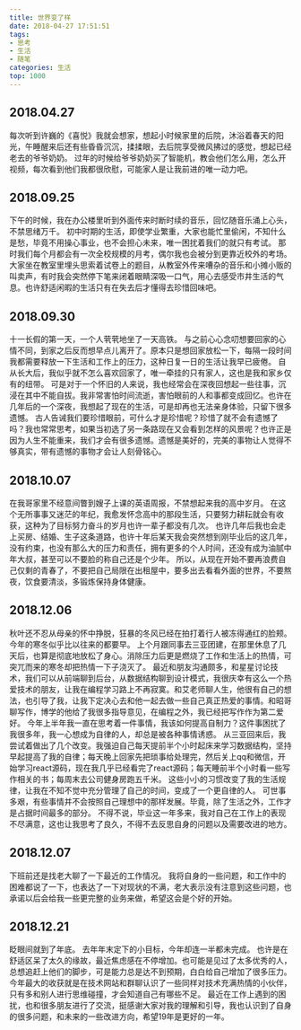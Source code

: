 ```yaml
---
title: 世界变了样
date: 2018-04-27 17:51:51
tags:
- 思考
- 生活
- 随笔
categories: 生活
top: 1000
---
```

## 2018.04.27
每次听到许巍的《喜悦》我就会想家，想起小时候家里的后院，沐浴着春天的阳光，午睡醒来后还有些昏昏沉沉，揉揉眼，去后院享受微风拂过的感觉，想起已经老去的爷爷奶奶。
过年的时候给爷爷奶奶买了智能机，教会他们怎么用，怎么开视频，每次看到他们我都很欣慰，可能家人是让我前进的唯一动力吧。
## 2018.09.25
下午的时候，我在办公楼里听到外面传来时断时续的音乐，回忆随音乐涌上心头，不禁思绪万千。
初中时期的生活，即使学业繁重，大家也能忙里偷闲，不知什么是愁，毕竟不用操心事业，也不会担心未来，唯一困扰着我们的就只有考试。
那时我们每个月都会有一次全校规模的月考，偶尔我也会被分到更靠近校外的考场。大家坐在教室里埋头思索着试卷上的题目，从教室外传来嘈杂的音乐和小摊小贩的叫卖声，有时我会突然停下笔来闭着眼睛深吸一口气，用心去感受市井生活的气息。也许舒适闲暇的生活只有在失去后才懂得去珍惜回味吧。
<!-- more -->
## 2018.09.30
十一长假的第一天，一个人茕茕地坐了一天高铁。
与之前心心念叨想要回家的心情不同，到家之后反而想早点儿离开了。原本只是想回家放松一下，每隔一段时间我都需要释放一下生活和工作上的压力，这种日复一日的生活让我早已疲倦。
自从长大后，我似乎就不怎么喜欢回家了，唯一牵挂的只有家人，这也是我和家乡仅有的纽带。
可是对于一个怀旧的人来说，我也经常会在深夜回想起一些往事，沉浸在其中不能自拔。我非常害怕时间流逝，害怕眼前的人和事都变成回忆。也许在几年后的一个深夜，我想起了现在的生活，可是却再也无法亲身体验，只留下很多遗憾。
古人告诫我们要珍惜眼前，可什么才是珍惜呢？珍惜了就不会有遗憾了吗？我也常常思考，如果当初选了另一条路现在又会看到怎样的风景呢？也许正是因为人生不能重来，我们才会有很多遗憾。遗憾是美好的，完美的事物让人觉得不够真实，带有遗憾的事物才会让人刻骨铭心。

## 2018.10.07
在我哥家里不经意间瞥到嫂子上课的英语周报，不禁想起来我的高中岁月。
在这个无所事事又迷茫的年纪，我愈发怀念高中的那段生活，只要努力耕耘就会有收获，这种为了目标努力奋斗的岁月也许一辈子都没有几次。
也许几年后我也会走上买房、结婚、生子这条道路，也许十年后某天我会突然想到刚毕业后的这几年，没有约束，也没有那么大的压力和责任，拥有更多的个人时间，还没有成为油腻中年大叔，甚至可以不要脸的称自己还是个少年。
所以，从现在开始不要再浪费自己仅剩的青春了，不要把自己局限在出租屋中，要多出去看看外面的世界，不要熬夜，饮食要清淡，多锻炼保持身体健康。
## 2018.12.06
秋叶还不忍从母亲的怀中挣脱，狂暴的冬风已经在拍打着行人被冻得通红的脸颊。
今年的寒冬似乎比以往来的都要早。
上个月跟同事去三亚团建，在那里休息了几天后，也算是彻底地放松了身心。消除压力后更是燃烧了工作和生活上的热情，可突兀而来的寒冬却把热情一下子浇灭了。
最近和朋友沟通颇多，和星星讨论技术，我们可以从前端聊到后台，从数据结构聊到设计模式，我很庆幸有这么一个热爱技术的朋友，让我在编程学习路上不再寂寞。和艾老师聊人生，他很有自己的想法，也引导了我，让我下定决心去和他一起去做一些自己真正热爱的事情。和昭哥聊写作，博学的他给了我很多指导意见，在编程之外，我已经把写作作为第二爱好。
今年上半年我一直在思考着一件事情，我该如何提高自制力？这件事困扰了我很多年，我一心想成为自律的人，却总是被各种事情诱惑。
从三亚回来后，我尝试着做出了几个改变。我强迫自己每天提前半个小时起床来学习数据结构，坚持早起提高了我的自律；每天晚上回家先把琐事给处理完，然后关上qq和微信，开始学习react源码，现在我几乎已经看完了react源码；每天睡前半个小时看一些写作相关的书；每周末去公司健身房跑五千米。
这些小小的习惯改变了我的生活规律，让我在不知不觉中充分管理了自己的时间，变成了一个更自律的人。
可世事多艰，有些事情并不会按照自己理想中的那样发展。毕竟，除了生活之外，工作才是占据时间最多的部分。
不得不说，毕业这一年多来，我对自己在工作上的表现不尽满意，这也让我思考了良久，不得不去反思自身的问题以及需要改进的地方。
## 2018.12.07
下班前还是找老大聊了一下最近的工作情况。
我将自身的一些问题，和工作中的困难都说了一下，也表达了一下对现状的不满，老大表示没有注意到这些问题，也承诺以后会给我一些更完整的业务来做，希望这会是个好的开始。
## 2018.12.21
眨眼间就到了年底。
去年年末定下的小目标，今年却连一半都未完成。
也许是在舒适区呆了太久的缘故，最近焦虑感在不停增加。也可能是见过了太多优秀的人，总想追赶上他们的脚步，可是能力总是达不到预期，白白给自己增加了很多压力。
今年最大的收获就是在技术网站和群聊认识了一些同样对技术充满热情的小伙伴，只有多和别人进行思维碰撞，才会知道自己有哪些不足。
最近在工作上遇到的困扰，也和很多朋友进行了交流，挺感谢大家对我的理解和引导，我也认识到了自身的很多问题，和未来的一些改进方向，希望19年是更好的一年。

